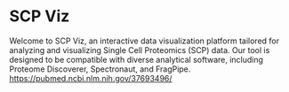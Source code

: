 # SCP Viz
Welcome to SCP Viz, an interactive data visualization platform tailored for analyzing and visualizing Single Cell Proteomics (SCP) data. Our tool is designed to be compatible with diverse analytical software, including Proteome Discoverer, Spectronaut, and FragPipe.
https://pubmed.ncbi.nlm.nih.gov/37693496/
